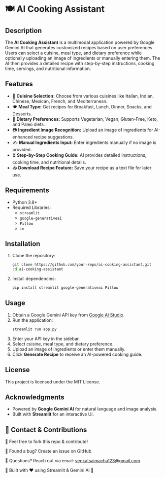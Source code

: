 # 🍽️ AI Cooking Assistant

## Description
The **AI Cooking Assistant** is a multimodal application powered by Google Gemini AI that generates customized recipes based on user preferences. Users can select a cuisine, meal type, and dietary preference while optionally uploading an image of ingredients or manually entering them. The AI then provides a detailed recipe with step-by-step instructions, cooking time, servings, and nutritional information.

## Features
- 📌 **Cuisine Selection:** Choose from various cuisines like Italian, Indian, Chinese, Mexican, French, and Mediterranean.
- 🍽️ **Meal Type:** Get recipes for Breakfast, Lunch, Dinner, Snacks, and Desserts.
- 🥗 **Dietary Preferences:** Supports Vegetarian, Vegan, Gluten-Free, Keto, and Paleo diets.
- 📷 **Ingredient Image Recognition:** Upload an image of ingredients for AI-enhanced recipe suggestions.
- ✍️ **Manual Ingredients Input:** Enter ingredients manually if no image is provided.
- ⏳ **Step-by-Step Cooking Guide:** AI provides detailed instructions, cooking time, and nutritional details.
- 📥 **Download Recipe Feature:** Save your recipe as a text file for later use.

## Requirements
- Python 3.8+
- Required Libraries:
  - `streamlit`
  - `google-generativeai`
  - `Pillow`
  - `io`

## Installation
1. Clone the repository:
   ```sh
   git clone https://github.com/your-repo/ai-cooking-assistant.git
   cd ai-cooking-assistant
   ```
2. Install dependencies:
   ```sh
   pip install streamlit google-generativeai Pillow
   ```

## Usage
1. Obtain a Google Gemini API key from [Google AI Studio](https://aistudio.google.com/app/apikey).
2. Run the application:
   ```sh
   streamlit run app.py
   ```
3. Enter your API key in the sidebar.
4. Select cuisine, meal type, and dietary preference.
5. Upload an image of ingredients or enter them manually.
6. Click **Generate Recipe** to receive an AI-powered cooking guide.

## License
This project is licensed under the MIT License.

## Acknowledgments
- Powered by **Google Gemini AI** for natural language and image analysis.
- Built with **Streamlit** for an interactive UI.

## 📩 Contact & Contributions

🔹 Feel free to fork this repo & contribute!

🔹 Found a bug? Create an issue on GitHub.

🔹 Questions? Reach out via email: venkatsaimacha123@gmail.com

🚀 Built with ❤️ using Streamlit & Gemini AI 🚀